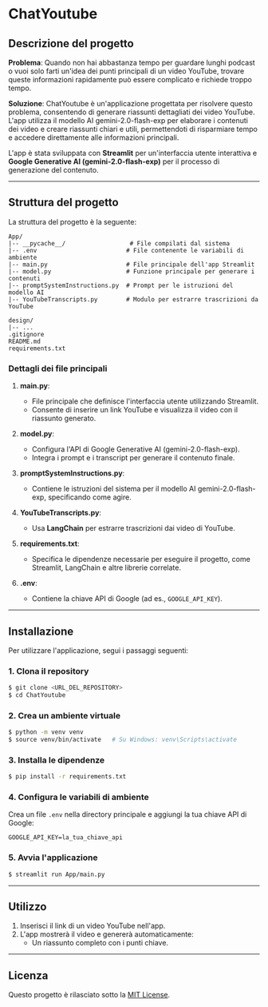 # ChatYoutube

## Descrizione del progetto

**Problema**: Quando non hai abbastanza tempo per guardare lunghi podcast o vuoi solo farti un'idea dei punti principali di un video YouTube, trovare queste informazioni rapidamente può essere complicato e richiede troppo tempo.

**Soluzione**: ChatYoutube è un'applicazione progettata per risolvere questo problema, consentendo di generare riassunti dettagliati dei video YouTube. L'app utilizza il modello AI gemini-2.0-flash-exp per elaborare i contenuti dei video e creare riassunti chiari e utili, permettendoti di risparmiare tempo e accedere direttamente alle informazioni principali.

L'app è stata sviluppata con **Streamlit** per un'interfaccia utente interattiva e **Google Generative AI (gemini-2.0-flash-exp)** per il processo di generazione del contenuto.

---

## Struttura del progetto

La struttura del progetto è la seguente:

```
App/
|-- __pycache__/                  # File compilati dal sistema
|-- .env                         # File contenente le variabili di ambiente
|-- main.py                      # File principale dell'app Streamlit
|-- model.py                     # Funzione principale per generare i contenuti
|-- promptSystemInstructions.py  # Prompt per le istruzioni del modello AI
|-- YouTubeTranscripts.py        # Modulo per estrarre trascrizioni da YouTube

design/                           
|-- ...
.gitignore                       
README.md                        
requirements.txt                 
```

### Dettagli dei file principali

1. **main.py**:

   - File principale che definisce l'interfaccia utente utilizzando Streamlit.
   - Consente di inserire un link YouTube e visualizza il video con il riassunto generato.

2. **model.py**:

   - Configura l'API di Google Generative AI (gemini-2.0-flash-exp).
   - Integra i prompt e i transcript per generare il contenuto finale.

3. **promptSystemInstructions.py**:

   - Contiene le istruzioni del sistema per il modello AI gemini-2.0-flash-exp, specificando come agire.

4. **YouTubeTranscripts.py**:

   - Usa **LangChain** per estrarre trascrizioni dai video di YouTube.

5. **requirements.txt**:

   - Specifica le dipendenze necessarie per eseguire il progetto, come Streamlit, LangChain e altre librerie correlate.

6. **.env**:

   - Contiene la chiave API di Google (ad es., `GOOGLE_API_KEY`).

---

## Installazione

Per utilizzare l'applicazione, segui i passaggi seguenti:

### 1. Clona il repository

```bash
$ git clone <URL_DEL_REPOSITORY>
$ cd ChatYoutube
```

### 2. Crea un ambiente virtuale

```bash
$ python -m venv venv
$ source venv/bin/activate   # Su Windows: venv\Scripts\activate
```

### 3. Installa le dipendenze

```bash
$ pip install -r requirements.txt
```

### 4. Configura le variabili di ambiente

Crea un file `.env` nella directory principale e aggiungi la tua chiave API di Google:

```
GOOGLE_API_KEY=la_tua_chiave_api
```

### 5. Avvia l'applicazione

```bash
$ streamlit run App/main.py
```

---

## Utilizzo

1. Inserisci il link di un video YouTube nell'app.
2. L'app mostrerà il video e genererà automaticamente:
   - Un riassunto completo con i punti chiave.

---

## Licenza

Questo progetto è rilasciato sotto la [MIT License](LICENSE).


